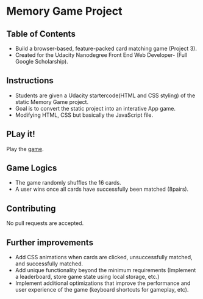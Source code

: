 # Memory Game Project

## Table of Contents

* Build a browser-based, feature-packed card matching game (Project 3).
* Created for the Udacity Nanodegree Front End Web Developer- (Full Google Scholarship).

## Instructions

* Students are given a Udacity startercode(HTML and CSS styling) of the static Memory Game project.
* Goal is to convert the static project into an interative App game.
* Modifying HTML, CSS but basically the JavaScript file.

## PLay it!

Play the [game](https://gizmo01.github.io/Memory-Game/).

## Game Logics

* The game randomly shuffles the 16 cards.
* A user wins once all cards have successfully been matched (8pairs).

## Contributing

No pull requests are accepted.

## Further improvements 

* Add CSS animations when cards are clicked, unsuccessfully matched, and successfully matched.
* Add unique functionality beyond the minimum requirements (Implement a leaderboard, store game state using local storage, etc.)
* Implement additional optimizations that improve the performance and user experience of the game (keyboard shortcuts for gameplay, etc).
